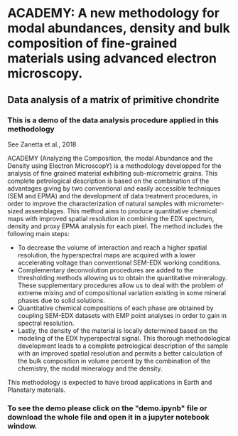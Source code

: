 # ACADEMY: A new methodology for modal abundances, density and bulk composition of fine-grained materials using advanced electron microscopy.

## Data analysis of a matrix of primitive chondrite

### This is a demo of the data analysis procedure applied in this methodology

See Zanetta et al., 2018

ACADEMY (Analyzing the Composition, the modal Abundance and the Density using Electron MicroscopY) is a methodology developped for the analysis of fine grained material exhibiting sub-micrometric grains. This complete petrological description is based on the combination of the advantages giving by two conventional and easily accessible techniques (SEM and EPMA) and the development of data treatment procedures, in order to improve the characterization of natural samples with micrometer-sized assemblages. This method aims to produce quantitative chemical maps with improved spatial resolution in combining the EDX spectrum, density and proxy EPMA analysis for each pixel. The method includes the following main steps: 

-	To decrease the volume of interaction and reach a higher spatial resolution, the hyperspectral maps are acquired with a lower accelerating voltage than conventional SEM-EDX working conditions.
-	Complementary deconvolution procedures are added to the thresholding methods allowing us to obtain the quantitative mineralogy. These supplementary procedures allow us to deal with the problem of extreme mixing and of compositional variation existing in some mineral phases due to solid solutions. 
-	Quantitative chemical compositions of each phase are obtained by coupling SEM-EDX datasets with EMP point analyses in order to gain in spectral resolution.
-	Lastly, the density of the material is locally determined based on the modeling of the EDX hyperspectral signal. 
This thorough methodological development leads to a complete petrological description of the sample with an improved spatial resolution and permits a better calculation of the bulk composition in volume percent by the combination of the chemistry, the modal mineralogy and the density.

This methodology is expected to have broad applications in Earth and Planetary materials.

### To see the demo please click on the "demo.ipynb" file or download the whole file and open it in a jupyter notebook window. 
